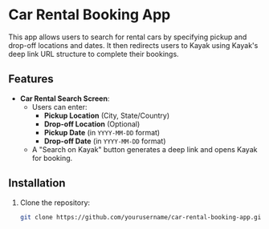 # Car Rental Booking App

This app allows users to search for rental cars by specifying pickup and drop-off locations and dates. It then redirects users to Kayak using Kayak's deep link URL structure to complete their bookings.

## Features

- **Car Rental Search Screen**:
  - Users can enter:
    - **Pickup Location** (City, State/Country)
    - **Drop-off Location** (Optional)
    - **Pickup Date** (in `YYYY-MM-DD` format)
    - **Drop-off Date** (in `YYYY-MM-DD` format)
  - A "Search on Kayak" button generates a deep link and opens Kayak for booking.

## Installation

1. Clone the repository:
   ```bash
   git clone https://github.com/yourusername/car-rental-booking-app.git

